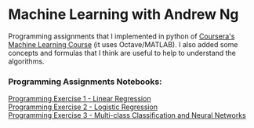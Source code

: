 # Machine Learning with Andrew Ng

Programming assignments that I implemented in python of [Coursera's Machine Learning Course](https://www.coursera.org/learn/machine-learning) (it uses Octave/MATLAB). I also added some concepts and formulas that I think are useful to help to understand the algorithms.




### Programming Assignments Notebooks:

[Programming Exercise 1 - Linear Regression](https://github.com/badrnasher/machine-learning-andrew-ng/tree/main/w2_ex1-octave)
<br>
[Programming Exercise 2 - Logistic Regression](https://github.com/badrnasher/machine-learning-andrew-ng/tree/main/w3_ex2-octave)
<br>
[Programming Exercise 3 - Multi-class Classification and Neural Networks](https://github.com/badrnasher/machine-learning-andrew-ng/tree/main/w4_ex3-octave)
<br>
